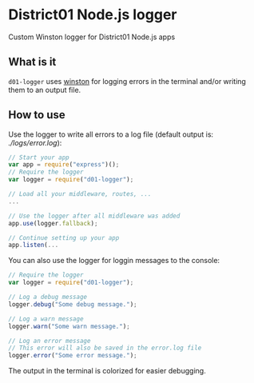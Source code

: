 # District01 Node.js logger #
Custom Winston logger for District01 Node.js apps

## What is it ##

`d01-logger` uses [winston] for logging errors in the terminal and/or writing them to an output file.

## How to use ##

Use the logger to write all errors to a log file (default output is: _./logs/error.log_):
```js
// Start your app
var app = require("express")();
// Require the logger
var logger = require("d01-logger");

// Load all your middleware, routes, ...
...

// Use the logger after all middleware was added
app.use(logger.fallback);

// Continue setting up your app
app.listen(...
```

You can also use the logger for loggin messages to the console:
```js
// Require the logger
var logger = require("d01-logger");

// Log a debug message
logger.debug("Some debug message.");

// Log a warn message
logger.warn("Some warn message.");

// Log an error message
// This error will also be saved in the error.log file
logger.error("Some error message.");
```
The output in the terminal is colorized for easier debugging.

[//]: #
   [winston]: <https://www.npmjs.com/package/winston>
